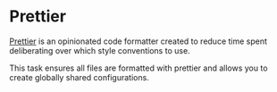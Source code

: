 # Prettier

[Prettier](https://prettier.io/) is an opinionated code formatter
created to reduce time spent deliberating over which style conventions
to use.

This task ensures all files are formatted with prettier and allows
you to create globally shared configurations.